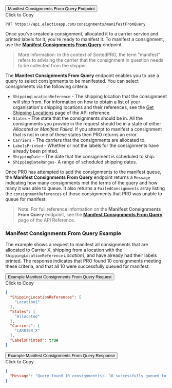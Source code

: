 <div class="tab">
    <button class="staticTabButton">Manifest Consignments From Query Endpoint</button>
    <div class="copybutton" onclick="CopyToClipboard('ManifestQueryEndpoint')">Click to Copy</div>
</div>

<div id="ManifestQueryEndpoint" class="staticTabContent" onclick="CopyToClipboard('ManifestQueryEndpoint')">

```
PUT https://api.electioapp.com/consignments/manifestFromQuery
```
</div>

Once you've created a consignment, allocated it to a carrier service and printed labels for it, you're ready to manifest it. To manifest a consignment, use the **[Manifest Consignments From Query](https://docs.electioapp.com/#/api/ManifestConsignmentsFromQuery)** endpoint.

> <span class="note-header">More Information:</span>
>  In the context of SortedPRO, the term "manifest" refers to advising the carrier that the consignment in question needs to be collected from the shipper.

The **Manifest Consignments From Query** endpoint enables you to use a query to select consignments to be manifested. You can select consignments via the following criteria:

* `ShippingLocationReference` - The shipping location that the consignment will ship from. For information on how to obtain a list of your organisation's shipping locations and their references, see the [Get Shipping Locations](https://docs.electioapp.com/#/api/GetShippingLocations) page of the API reference.
* `States` - The state that the consignments should be in. All the consignments you provide in the request should be in a state of either _Allocated_ or _Manifest Failed_. If you attempt to manifest a consignment that is not in one of these states then PRO returns an error.
* `Carriers` - The carriers that the consignments are allocated to.
* `LabelsPrinted` - Whether or not the labels for the consignments have already been printed.
* `ShippingDate` - The date that the consignment is scheduled to ship.
* `ShippingDateRanges`- A range of scheduled shipping dates.

Once PRO has attempted to add the consignments to the manifest queue, the **Manifest Consignments From Query** endpoint returns a `Message` indicating how many consignments met the terms of the query and how many it was able to queue. It also returns a `FailedConsignments` array listing the `consignmentReferences` of those consignments that PRO was unable to queue for manifest.

> <span class="note-header">Note:</span>
>  For full reference information on the <strong>Manifest Consignments From Query</strong> endpoint, see the <strong><a href="https://docs.electioapp.com/#/api/ManifestConsignmentsFromQuery">Manifest Consignments From Query</a></strong> page of the API Reference. 

### Manifest Consignments From Query Example

The example shows a request to manifest all consignments that are allocated to Carrier X, shipping from a location with the `ShippingLocationReference` _Location1_, and have already had their labels printed. The response indicates that PRO found 10 consignments meeting these criteria, and that all 10 were successfully queued for manifest.

<div class="tab">
    <button class="staticTabButton">Example Manifest Consignments From Query Request</button>
    <div class="copybutton" onclick="CopyToClipboard('ManifestQueryRequest')">Click to Copy</div>
</div>

<div id="ManifestQueryRequest" class="staticTabContent" onclick="CopyToClipboard('ManifestQueryRequest')">

```json
{
  "ShippingLocationReferences": [
    "Location1"
  ],
  "States": [
    "Allocated"
  ],
  "Carriers": [
    "CARRIER_X"
  ],
  "LabelsPrinted": true
}
```
</div>

<div class="tab">
    <button class="staticTabButton">Example Manifest Consignments From Query Response</button>
    <div class="copybutton" onclick="CopyToClipboard('ManifestQueryResponse')">Click to Copy</div>
</div>

<div id="ManifestQueryResponse" class="staticTabContent" onclick="CopyToClipboard('ManifestQueryResponse')">

```json
{
  "Message": "Query found 10 consignment(s). 10 successfully queued to manifest. 0 failed to be added to the queue"
}
```

</div>
